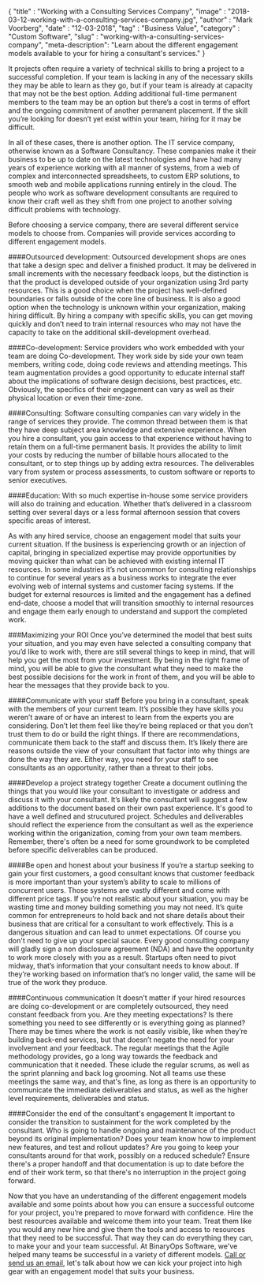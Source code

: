 {
"title" : "Working with a Consulting Services Company",
"image" : "2018-03-12-working-with-a-consulting-services-company.jpg",
"author" : "Mark Voorberg",
"date" : "12-03-2018",
"tag" : "Business Value",
"category" : "Custom Software",
"slug" : "working-with-a-consulting-services-company",
"meta-description": "Learn about the different engagement models available to your for hiring a consultant's services."
}

It projects often require a variety of technical skills to bring a project to a successful completion. If your team is lacking in any of the necessary skills they may be able to learn as they go, but if your team is already at capacity that may not be the best option. Adding additional full-time permanent members to the team may be an option but there’s a cost in terms of effort and the ongoing commitment of another permanent placement. If the skill you’re looking for doesn’t yet exist within your team, hiring for it may be difficult.

In all of these cases, there is another option. The IT service company, otherwise known as a Software Consultancy. These companies make it their business to be up to date on the latest technologies and have had many years of experience working with all manner of systems, from a web of complex and interconnected spreadsheets, to custom ERP solutions, to smooth web and mobile applications running entirely in the cloud. The people who work as software development consultants are required to know their craft well as they shift from one project to another solving difficult problems with technology. 

Before choosing a service company, there are several different service models to choose from. Companies will provide services according to different engagement models.

####Outsourced development:
Outsourced development shops are ones that take a design spec and deliver a finished product. It may be delivered in small increments with the necessary feedback loops, but the distinction is that the product is developed outside of your organization using 3rd party resources. This is a good choice when the project has well-defined boundaries or falls outside of the core line of business. It is also a good option when the technology is unknown within your organization, making hiring difficult. By hiring a company with specific skills, you can get moving quickly and don’t need to train internal resources who may not have the capacity to take on the additional skill-development overhead.

####Co-development:
Service providers who work embedded with your team are doing Co-development. They work side by side your own team members, writing code, doing code reviews and attending meetings. This team augmentation provides a good opportunity to educate internal staff about the implications of software design decisions, best practices, etc. Obviously, the specifics of their engagement can vary as well as their physical location or even their time-zone. 

####Consulting:
Software consulting companies can vary widely in the range of services they provide. The common thread between them is that they have deep subject area knowledge and extensive experience. When you hire a consultant, you gain access to that experience without having to retain them on a full-time permanent basis. It provides the ability to limit your costs by reducing the number of billable hours allocated to the consultant, or to step things up by adding extra resources. The deliverables vary from system or process assessments, to custom software or reports to senior executives.

####Education:
With so much expertise in-house some service providers will also do training and education. Whether that’s delivered in a classroom setting over several days or a less formal afternoon session that covers specific areas of interest.


As with any hired service, choose an engagement model that suits your current situation. If the business is experiencing growth or an injection of capital, bringing in specialized expertise may provide opportunities by moving quicker than what can be achieved with existing internal IT resources. In some industries it’s not uncommon for consulting relationships to continue for several years as a business works to integrate the ever evolving web of internal systems and customer facing systems. If the budget for external resources is limited and the engagement has a defined end-date, choose a model that will transition smoothly to internal resources and engage them early enough to understand and support the completed work.


###Maximizing your ROI
Once you’ve determined the model that best suits your situation, and you may even have selected a consulting company that you’d like to work with, there are still several things to keep in mind, that will help you get the most from your investment. By being in the right frame of mind, you will be able to give the consultant what they need to make the best possible decisions for the work in front of them, and you will be able to hear the messages that they provide back to you.

####Communicate with your staff
Before you bring in a consultant, speak with the members of your current team. It’s possible they have skills you weren’t aware of or have an interest to learn from the experts you are considering. Don’t let them feel like they’re being replaced or that you don’t trust them to do or build the right things. If there are recommendations, communicate them back to the staff and discuss them. It’s likely there are reasons outside the view of your consultant that factor into why things are done the way they are. Either way, you need for your staff to see consultants as an opportunity, rather than a threat to their jobs.

####Develop a project strategy together
Create a document outlining the things that you would like your consultant to investigate or address and discuss it with your consultant. It’s likely the consultant will suggest a few additions to the document based on their own past experience. It's good to have a well defined and strucutured project. Schedules and deliverables should reflect the experience from the consultant as well as the experience working within the origanization, coming from your own team members. Remember, there's often be a need for some groundwork to be completed before specific deliverables can be produced.

####Be open and honest about your business
If you’re a startup seeking to gain your first customers, a good consultant knows that customer feedback is more important than your system’s ability to scale to millions of concurrent users. Those systems are vastly different and come with different price tags. If you’re not realistic about your situation, you may be wasting time and money building something you may not need. It’s quite common for entrepreneurs to hold back and not share details about their business that are critical for a consultant to work effectively. This is a dangerous situation and can lead to unmet expectations. Of course you don't need to give up your special sauce. Every good consulting company will gladly sign a non disclosure agreement (NDA) and have the opportunity to work more closely with you as a result. Startups often need to pivot midway, that’s information that your consultant needs to know about. If they’re working based on information that’s no longer valid, the same will be true of the work they produce. 

####Continuous communication
It doesn’t matter if your hired resources are doing co-development or are completely outsourced, they need constant feedback from you. Are they meeting expectations? Is there something you need to see differently or is everything going as planned? There may be times where the work is not easily visible, like when they’re building back-end services, but that doesn’t negate the need for your involvement and your feedback. The regular meetings that the Agile methodology provides, go a long way towards the feedback and communication that it needed. These iclude the regular scrums, as well as the sprint planning and back log grooming. Not all teams use these meetings the same way, and that's fine, as long as there is an opportunity to communicate the immediate deliverables and status, as well as the higher level requirements, deliverables and status.

####Consider the end of the consultant's engagement
It important to consider the transition to sustainment for the work completed by the consultant. Who is going to handle ongoing and maintenance of the product beyond its original implementation? Does your team know how to implement new features, and test and rollout updates?  Are you going to keep your consultants around for that work, possibly on a reduced schedule? Ensure there's a proper handoff and that documentation is up to date before the end of their work term, so that there's no interruption in the project going forward.


Now that you have an understanding of the different engagement models available and some points about how you can ensure a successful outcome for your project, you’re prepared to move forward with confidence. Hire the best resources available and welcome them into your team. Treat them like you would any new hire and give them the tools and access to resources that they need to be successful. That way they can do everything they can, to make your and your team successful. At BinaryOps Software, we've helped many teams be successful in a variety of different models. [Call or send us an email](https://binaryops.ca/contact), let's talk about how we can kick your project into high gear with an engagement model that suits your business.